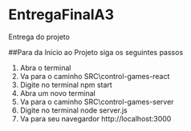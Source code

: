 # EntregaFinalA3
Entrega do projeto

##Para da Inicio ao Projeto siga os seguintes passos

1. Abra o terminal
2. Va para o caminho SRC\control-games-react
3. Digite no terminal npm start
4. Abra um novo terminal
5. Va para o caminho SRC\control-games-server
6. Digite no terminal node server.js
7. Va para seu navegardor http://localhost:3000
